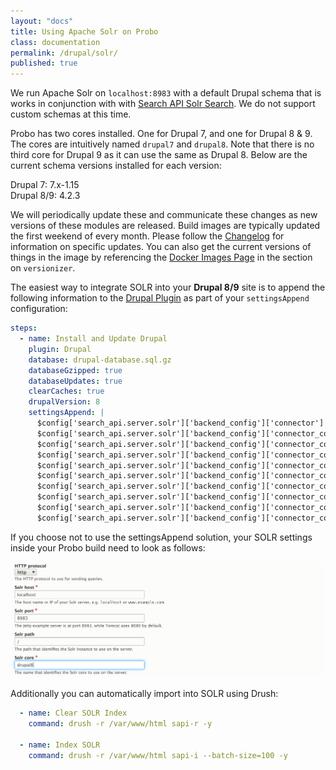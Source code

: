 ```yaml
---
layout: "docs"
title: Using Apache Solr on Probo
class: documentation
permalink: /drupal/solr/
published: true
---
```

We run Apache Solr on `localhost:8983` with a default Drupal schema that is works in conjunction with with [Search API Solr Search](https://www.drupal.org/project/search_api_solr). We do not support custom schemas at this time. 

Probo has two cores installed. One for Drupal 7, and one for Drupal 8 & 9. The cores are intuitively named `drupal7` and `drupal8`. Note that there is no third core for Drupal 9 as it can use the same as Drupal 8. Below are the current schema versions installed for each version: 

Drupal 7: 7.x-1.15  
Drupal 8/9: 4.2.3  

We will periodically update these and communicate these changes as new versions of these modules are released. Build images are typically updated the first weekend of every month. Please follow the [Changelog](/changelog) for information on specific updates. You can also get the current versions of things in the image by referencing the [Docker Images Page](/build/images/) in the section on `versionizer`.  

The easiest way to integrate SOLR into your **Drupal 8/9** site is to append the following information to the [Drupal Plugin](https://docs.probo.ci/plugins/drupal-plugin/) as part of your `settingsAppend` configuration:  

```yaml
steps:
  - name: Install and Update Drupal
    plugin: Drupal
    database: drupal-database.sql.gz
    databaseGzipped: true
    databaseUpdates: true
    clearCaches: true
    drupalVersion: 8
    settingsAppend: |
      $config['search_api.server.solr']['backend_config']['connector'] = 'standard';
      $config['search_api.server.solr']['backend_config']['connector_config']['scheme'] = 'http';
      $config['search_api.server.solr']['backend_config']['connector_config']['host'] = 'localhost';
      $config['search_api.server.solr']['backend_config']['connector_config']['core'] = 'drupal8';
      $config['search_api.server.solr']['backend_config']['connector_config']['path'] = '/';
      $config['search_api.server.solr']['backend_config']['connector_config']['timeout'] = '5';
      $config['search_api.server.solr']['backend_config']['connector_config']['index_timeout'] = '5';
      $config['search_api.server.solr']['backend_config']['connector_config']['optimize_timeout'] = '10';
      $config['search_api.server.solr']['backend_config']['connector_config']['finalize_timeout'] = '30';
      $config['search_api.server.solr']['backend_config']['connector_config']['commit_within'] = '1000';
```

If you choose not to use the settingsAppend solution, your SOLR settings inside your Probo build need to look as follows:  

<img src='/images/solr.png' alt="SAPI configuration">

Additionally you can automatically import into SOLR using Drush:  

```yaml
  - name: Clear SOLR Index
    command: drush -r /var/www/html sapi-r -y
    
  - name: Index SOLR
    command: drush -r /var/www/html sapi-i --batch-size=100 -y
```
